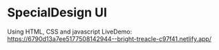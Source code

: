 # SpecialDesign UI
Using HTML, CSS and javascript
LiveDemo: https://6790d13a7ee5177508142944--bright-treacle-c97f41.netlify.app/
